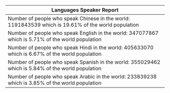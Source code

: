 | Languages Speaker Report |
| --- |
| Number of people who speak Chinese in the world: 1191843539 which is 19.61% of the world population |
| Number of people who speak English in the world: 347077867 which is 5.71% of the world population |
| Number of people who speak Hindi in the world: 405633070 which is 6.67% of the world population |
| Number of people who speak Spanish in the world: 355029462 which is 5.84% of the world population |
| Number of people who speak Arabic in the world: 233839238 which is 3.85% of the world population |
